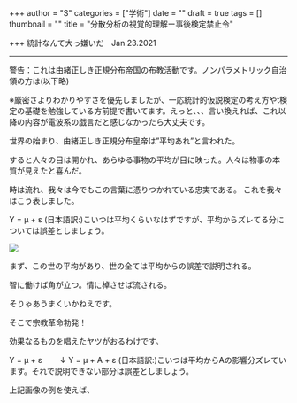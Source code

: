 +++
author = "S"
categories = ["学術"]
date = ""
draft = true
tags = []
thumbnail = ""
title = "分散分析の視覚的理解ー事後検定禁止令"

+++
統計なんて大っ嫌いだ　Jan.23.2021

***

警告：これは由緒正しき正規分布帝国の布教活動です。ノンパラメトリック自治領の方は(以下略)

※厳密さよりわかりやすさを優先しましたが、一応統計的仮説検定の考え方やt検定の基礎を勉強している方前提で書いてます。えっと、、、言い換えれば、これ以降の内容が電波系の戯言だと感じなかったら大丈夫です。

世界の始まり、由緒正しき正規分布皇帝は”平均あれ”と言われた。

すると人々の目は開かれ、あらゆる事物の平均が目に映った。人々は物事の本質が見えたと喜んだ。

時は流れ、我々は今でもこの言葉に~~憑りつかれている~~忠実である。
これを我々はこう表しました。

Y = μ + ε
(日本語訳:)こいつは平均くらいなはずですが、平均からズレてる分については誤差としましょう。

![](/img/y-u-e.jpg)

まず、この世の平均があり、世の全ては平均からの誤差で説明される。

智に働けば角が立つ。情に棹させば流される。

そりゃあうまくいかねえです。

そこで宗教革命勃発！

効果なるものを唱えたヤツがおるわけです。

Y = μ + ε
　　↓
Y = μ + A + ε
(日本語訳:)こいつは平均からAの影響分ズレています。それで説明できない部分は誤差としましょう。

上記画像の例を使えば、